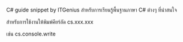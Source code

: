 C# guide snippet by ITGenius
สำหรับการเรียนรู้พื้นฐานภาษา C# ต่างๆ ที่น่าสนใจ

สำหรับการใช้งานให้พิมพ์คียร์ลัด
cs.xxx.xxx

เช่น
cs.console.write